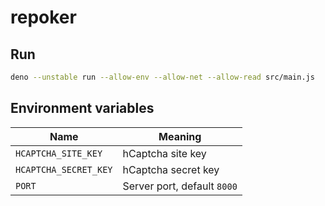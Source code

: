 # repoker

## Run

```bash
deno --unstable run --allow-env --allow-net --allow-read src/main.js
```

## Environment variables

| Name                  | Meaning                     |
| --------------------- | --------------------------- |
| `HCAPTCHA_SITE_KEY`   | hCaptcha site key           |
| `HCAPTCHA_SECRET_KEY` | hCaptcha secret key         |
| `PORT`                | Server port, default `8000` |
